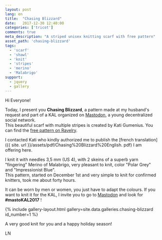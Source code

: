 ```yaml
---
layout: post
lang: en
title:  "Chasing Blizzard"
date:   2017-12-30 12:40:00
categories: ['tricot']
comments: true
meta_description: "A striped unisex knitting scarf with free pattern"
asset_path: 'chasing-blizzard'
tags:
  - 'scarf'
  - 'shawl'
  - 'knit'
  - 'stripes'
  - 'merino'
  - 'Malabrigo'
support:
  - jquery
  - gallery
---
```


Hi Everyone!

Today, I present you **Chasing Blizzard**, a pattern made at my husband's request and part of a KAL organized on [Mastodon](https://joinmastodon.org), a young decentralized social network.  
This beautiful scarf with multiple stripes is created by Kati Gumenius. You can find the [free pattern on Ravelry](https://www.ravelry.com/patterns/library/chasing-blizzard).

I contacted Kati who kindly authorized me to publish the [french translation]({{ site. url }}/assets/pdf/Chasing%20Blizzard%20English. pdf) I am offering here.

I knit it with needles 3,5 mm (US 4), with 2 skeins of a superb yarn "fingering" Merino of Malabrigo, very pleasant to knit, color "Polar Grey" and "Impressionist Blue".  
This pattern, started on December 1st and very simple to knit for confirmed knitters, took me about forty hours.

It can be worn by men or women, you just have to adapt the colours.
If you want to knit it for the KAL, I invite you to go to [Mastodon](https://joinmastodon.org/) and look for **#mastoKAL2017** !

{% include gallery-layout.html gallery=site.data.galleries.chasing-blizzard id_number=1 %}

A very good knit for you and a happy holiday season!

LN

